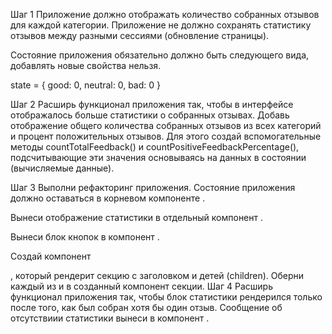 

Шаг 1
Приложение должно отображать количество собранных отзывов для каждой категории. Приложение не должно сохранять статистику отзывов между разными сессиями (обновление страницы).

Состояние приложения обязательно должно быть следующего вида, добавлять новые свойства нельзя.

state = {
  good: 0,
  neutral: 0,
  bad: 0
}


Шаг 2
Расширь функционал приложения так, чтобы в интерфейсе отображалось больше статистики о собранных отзывах. Добавь отображение общего количества собранных отзывов из всех категорий и процент положительных отзывов. Для этого создай вспомогательные методы countTotalFeedback() и countPositiveFeedbackPercentage(), подсчитывающие эти значения основываясь на данных в состоянии (вычисляемые данные).

Шаг 3
Выполни рефакторинг приложения. Состояние приложения должно оставаться в корневом компоненте <App>.

Вынеси отображение статистики в отдельный компонент <Statistics good={} neutral={} bad={} total={} positivePercentage={}>.

Вынеси блок кнопок в компонент <FeedbackOptions options={} onLeaveFeedback={}>.

Создай компонент <Section title="">, который рендерит секцию с заголовком и детей (children). Оберни каждый из <Statistics> и <FeedbackOptions> в созданный компонент секции.
Шаг 4
Расширь функционал приложения так, чтобы блок статистики рендерился только после того, как был собран хотя бы один отзыв. Сообщение об отсутствиии статистики вынеси в компонент <Notification message="No feedback given">.